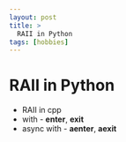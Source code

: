 ```yaml
---
layout: post
title: >
  RAII in Python
tags: [hobbies]
---
```


# RAII in Python

- RAII in cpp
- with - __enter__, __exit__
- async with - __aenter__, __aexit__